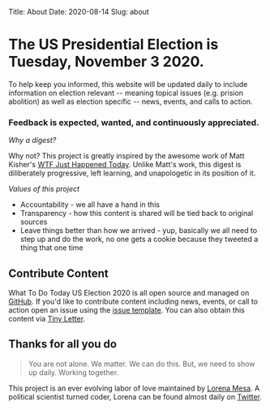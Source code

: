 Title: About
Date: 2020-08-14
Slug: about

# The US Presidential Election is Tuesday, November 3 2020.

To help keep you informed, this website will be updated daily to include information on election relevant -- meaning topical issues (e.g. prision abolition) as well as election specific -- news, events, and calls to action.

### Feedback is expected, wanted, and continuously appreciated.

*Why a digest?*

Why not? This project is greatly inspired by the awesome work of Matt Kisher's [WTF Just Happened Today](https://whatthefuckjusthappenedtoday.com/about/). Unlike Matt's work, this digest is diliberately progressive, left learning, and unapologetic in its position of it.

*Values of this project*

- Accountability - we all have a hand in this 
- Transparency - how this content is shared will be tied back to original sources
- Leave things better than how we arrived - yup, basically we all need to step up and do the work, no one gets a cookie because they tweeted a thing that one time

## Contribute Content

What To Do Today US Election 2020 is all open source and managed on [GitHub](https://github.com/lorenanicole/wtdtodayelection2020us). If you'd like to contribute content including news, events, or call to action open an issue using the [issue template](https://github.com/lorenanicole/wtdtodayelection2020us/issues). You can also obtain this content via [Tiny Letter](https://tinyletter.com/wtdtodayelection2020).

## Thanks for all you do

> You are not alone.
> We matter.
> We can do this.
> But, we need to show up daily. Working together. 

This project is an ever evolving labor of love maintained by [Lorena Mesa](https://lorenamesa.com). A political scientist turned coder, Lorena can be found almost daily on [Twitter](https://twitter.com/loooorenanicole). 
